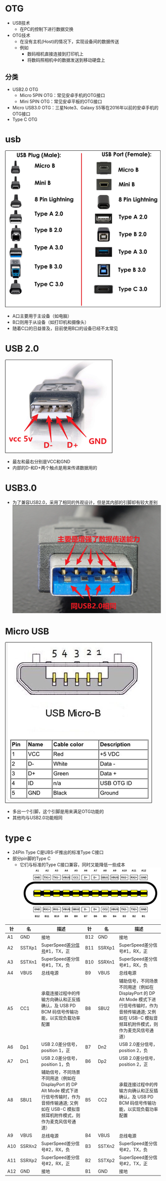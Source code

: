 # OTG
- USB技术
	- 在PC的控制下进行数据交换
- OTG技术
	- 在没有主机(Host)的情况下，实现设备间的数据传送
	- 例如
		- 数码相机直接连接到打印机上
		- 将数码照相机中的数据发送到移动硬盘上

## 分类
- USB2.0 OTG
    - Micro 5PIN OTG：常见安卓手机的OTG接口
    - Mini 5PIN OTG：常见安卓平板的OTG接口
- Micro USB3.0 OTG：三星Note3、Galaxy S5等在2016年以前的安卓手机的OTG接口
- Type C OTG

# usb
![](../photo/Pasted%20image%2020250729174853.png)
- A口主要用于主设备（如电脑）
- B口则用于从设备（如打印机和摄像头）
- 随着C口的日益普及，目前使用B口的设备已经不太常见
# USB 2.0
![](../photo/Pasted%20image%2020250729172625.png)
- 最左和最右分别是VCC和GND
- 内部的D-和D+两个触点是用来传递数据用的

# USB3.0
- 为了兼容USB2.0，采用了相同的外观设计，但是其内部的引脚却有较大差别
![](../photo/Pasted%20image%2020250729172751.png)

# Micro USB
![](../photo/Pasted%20image%2020250729172832.png)
- 多出一个引脚，这个引脚是用来满足OTG功能的
- 其他均与USB2.0功能相同

# type c
- 24Pin Type C是UBS-IF推出的标准Type C接口
- 部分pin脚的Type C
	- 它们与标准的Type C接口兼容，同时又能降低一些成本
![](../photo/Pasted%20image%2020250729182330.png)

| 针   | 名      | 描述                                                                                                 | 针   | 名      | 描述                                                                                                 |
| --- | ------ | -------------------------------------------------------------------------------------------------- | --- | ------ | -------------------------------------------------------------------------------------------------- |
| A1  | GND    | 接地                                                                                                 | B12 | GND    | 接地                                                                                                 |
| A2  | SSTXp1 | SuperSpeed[差分信号](https://zh.wikipedia.org/wiki/%E5%B7%AE%E5%88%86%E4%BF%A1%E5%8F%B7 "差分信号")#1，TX，正 | B11 | SSRXp1 | SuperSpeed差分信号#1，RX，正                                                                              |
| A3  | SSTXn1 | SuperSpeed差分信号#1，TX，负                                                                              | B10 | SSRXn1 | SuperSpeed差分信号#1，RX，负                                                                              |
| A4  | VBUS   | 总线电源                                                                                               | B9  | VBUS   | 总线电源                                                                                               |
| A5  | CC1    | 承载连接过程中的传输方向确认和正反插确认，及 USB PD BCM 码信号传输功能，以实现负载功率配置                                                | B8  | SBU2   | 辅助信号，不同场景不同用途（例如在 DisplayPort 的 DP Alt Mode 模式下进行信号传输时，作为音频传输通道; 又例如在 USB-C 模拟音频耳机附件模式，则作为麦克风信号通道） |
| A6  | Dp1    | USB 2.0差分信号，position 1，正                                                                           | B7  | Dn2    | USB 2.0差分信号，position 2，负                                                                           |
| A7  | Dn1    | USB 2.0差分信号，position 1，负                                                                           | B6  | Dp2    | USB 2.0差分信号，position 2，正                                                                           |
| A8  | SBU1   | 辅助信号，不同场景不同用途（例如在 DisplayPort 的 DP Alt Mode 模式下进行信号传输时，作为音频传输通道; 又例如在 USB-C 模拟音频耳机附件模式，则作为麦克风信号通道） | B5  | CC2    | 承载连接过程中的传输方向确认和正反插确认，及 USB PD BCM 码信号传输功能，以实现负载功率配置                                                |
| A9  | VBUS   | 总线电源                                                                                               | B4  | VBUS   | 总线电源                                                                                               |
| A10 | SSRXn2 | SuperSpeed差分信号#2，RX，负                                                                              | B3  | SSTXn2 | SuperSpeed差分信号#2，TX，负                                                                              |
| A11 | SSRXp2 | SuperSpeed差分信号#2，RX，正                                                                              | B2  | SSTXp2 | SuperSpeed差分信号#2，TX，正                                                                              |
| A12 | GND    | 接地                                                                                                 | B1  | GND    | 接地                                                                                                 |